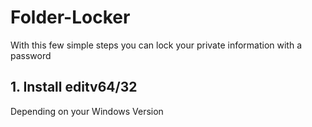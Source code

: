 # Folder-Locker
With this few simple steps you can lock your private information with a password


## 1. Install editv64/32 ##
Depending on your Windows Version 
